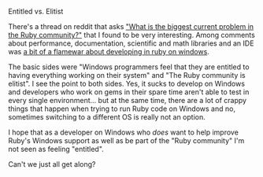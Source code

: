 Entitled vs. Elitist

There's a thread on reddit that asks <a href="http://www.reddit.com/r/ruby/comments/elygz/what_is_the_biggest_current_problem_in_ruby/">"What is the biggest current problem in the Ruby community?"</a> that I found to be very interesting. Among comments about performance, documentation, scientific and math libraries and an IDE was <a href="http://www.reddit.com/r/ruby/comments/elygz/what_is_the_biggest_current_problem_in_ruby/c195789">a bit of a flamewar about developing in ruby on windows</a>.

The basic sides were "Windows programmers feel that they are entitled to having everything working on their system" and "The Ruby community is elitist". I see the point to both sides. Yes, it sucks to develop on Windows and developers who work on gems in their spare time aren't able to test in every single environment... but at the same time, there are a lot of crappy things that happen when trying to run Ruby code on Windows and no, sometimes switching to a different OS is really not an option.

I hope that as a developer on Windows who *does* want to help improve Ruby's Windows support as well as be part of the "Ruby community" I'm not seen as feeling "entitled".

Can't we just all get along?